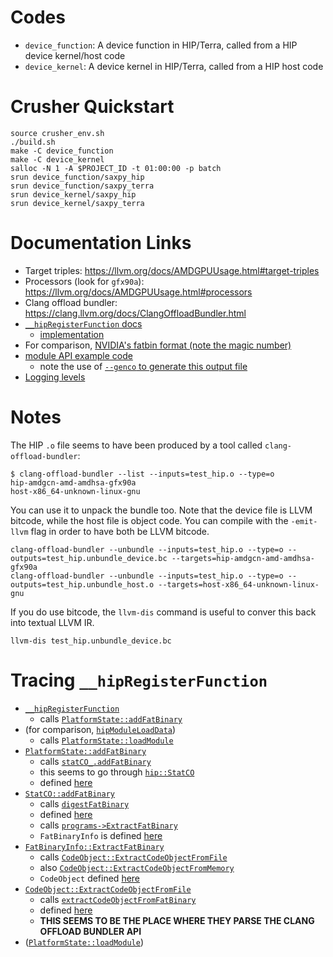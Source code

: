 # Codes

  * `device_function`: A device function in HIP/Terra, called from a HIP device kernel/host code
  * `device_kernel`: A device kernel in HIP/Terra, called from a HIP host code

# Crusher Quickstart

```
source crusher_env.sh
./build.sh
make -C device_function
make -C device_kernel
salloc -N 1 -A $PROJECT_ID -t 01:00:00 -p batch
srun device_function/saxpy_hip
srun device_function/saxpy_terra
srun device_kernel/saxpy_hip
srun device_kernel/saxpy_terra
```

# Documentation Links

 * Target triples: https://llvm.org/docs/AMDGPUUsage.html#target-triples
 * Processors (look for `gfx90a`): https://llvm.org/docs/AMDGPUUsage.html#processors
 * Clang offload bundler: https://clang.llvm.org/docs/ClangOffloadBundler.html
 * [`__hipRegisterFunction` docs](https://rocmdocs.amd.com/en/latest/Programming_Guides/hipporting-driver-api.html#initialization-and-termination-functions)
    * [implementation](https://github.com/ROCm-Developer-Tools/hipamd/blob/c681345d78600325ac7db92156ee7829ac50b695/src/hip_platform.cpp#L87)
 * For comparison, [NVIDIA's fatbin format (note the magic number)](https://github.com/StanfordLegion/legion/blob/c10271d6ecb7ca1c92cfabf5d76e4a76444f9300/language/src/regent/cudahelper.t#L46)
 * [module API example code](https://github.com/ROCm-Developer-Tools/HIP/blob/09583b01835af26bc94d917364ac100e03424adc/samples/0_Intro/module_api/launchKernelHcc.cpp)
    * note the use of [`--genco` to generate this output file](https://github.com/ROCm-Developer-Tools/HIP/blob/09583b01835af26bc94d917364ac100e03424adc/samples/0_Intro/module_api/Makefile#L41)
 * [Logging levels](https://github.com/ROCm-Developer-Tools/HIP/blob/develop/docs/markdown/hip_logging.md#hip-logging-level)

# Notes

The HIP `.o` file seems to have been produced by a tool called
`clang-offload-bundler`:

```
$ clang-offload-bundler --list --inputs=test_hip.o --type=o
hip-amdgcn-amd-amdhsa-gfx90a
host-x86_64-unknown-linux-gnu
```

You can use it to unpack the bundle too. Note that the device file is
LLVM bitcode, while the host file is object code. You can compile with
the `-emit-llvm` flag in order to have both be LLVM bitcode.

```
clang-offload-bundler --unbundle --inputs=test_hip.o --type=o --outputs=test_hip.unbundle_device.bc --targets=hip-amdgcn-amd-amdhsa-gfx90a
clang-offload-bundler --unbundle --inputs=test_hip.o --type=o --outputs=test_hip.unbundle_host.o --targets=host-x86_64-unknown-linux-gnu
```

If you do use bitcode, the `llvm-dis` command is useful to conver this
back into textual LLVM IR.

```
llvm-dis test_hip.unbundle_device.bc
```

# Tracing `__hipRegisterFunction`

  * [`__hipRegisterFunction`](https://github.com/ROCm-Developer-Tools/hipamd/blob/6d1262c56061cf63a44cde77c9205912e67c278d/src/hip_platform.cpp#L76)
      * calls [`PlatformState::addFatBinary`](https://github.com/ROCm-Developer-Tools/hipamd/blob/6d1262c56061cf63a44cde77c9205912e67c278d/src/hip_platform.cpp#L84)
  * (for comparison, [`hipModuleLoadData`](https://github.com/ROCm-Developer-Tools/hipamd/blob/6d1262c56061cf63a44cde77c9205912e67c278d/src/hip_module.cpp#L63))
      * calls [`PlatformState::loadModule`](https://github.com/ROCm-Developer-Tools/hipamd/blob/6d1262c56061cf63a44cde77c9205912e67c278d/src/hip_module.cpp#L67)
  * [`PlatformState::addFatBinary`](https://github.com/ROCm-Developer-Tools/hipamd/blob/6d1262c56061cf63a44cde77c9205912e67c278d/src/hip_platform.cpp#L889)
      * calls [`statCO_.addFatBinary`](https://github.com/ROCm-Developer-Tools/hipamd/blob/6d1262c56061cf63a44cde77c9205912e67c278d/src/hip_platform.cpp#L890)
      * this seems to go through [`hip::StatCO`](https://github.com/ROCm-Developer-Tools/hipamd/blob/6d1262c56061cf63a44cde77c9205912e67c278d/src/hip_platform.hpp#L94)
      * defined [here](https://github.com/ROCm-Developer-Tools/hipamd/blob/6d1262c56061cf63a44cde77c9205912e67c278d/src/hip_code_object.hpp#L125)
  * [`StatCO::addFatBinary`](https://github.com/ROCm-Developer-Tools/hipamd/blob/6d1262c56061cf63a44cde77c9205912e67c278d/src/hip_code_object.cpp#L705)
      * calls [`digestFatBinary`](https://github.com/ROCm-Developer-Tools/hipamd/blob/6d1262c56061cf63a44cde77c9205912e67c278d/src/hip_code_object.cpp#L709)
      * defined [here](https://github.com/ROCm-Developer-Tools/hipamd/blob/6d1262c56061cf63a44cde77c9205912e67c278d/src/hip_code_object.cpp#L691)
      * calls [`programs->ExtractFatBinary`](https://github.com/ROCm-Developer-Tools/hipamd/blob/6d1262c56061cf63a44cde77c9205912e67c278d/src/hip_code_object.cpp#L700)
      * `FatBinaryInfo` is defined [here](https://github.com/ROCm-Developer-Tools/hipamd/blob/de01ce04677243116dba52b59406a130517ea4c7/src/hip_fatbin.hpp#L36)
  * [`FatBinaryInfo::ExtractFatBinary`](https://github.com/ROCm-Developer-Tools/hipamd/blob/c681345d78600325ac7db92156ee7829ac50b695/src/hip_fatbin.cpp#L49)
    * calls [`CodeObject::ExtractCodeObjectFromFile`](https://github.com/ROCm-Developer-Tools/hipamd/blob/c681345d78600325ac7db92156ee7829ac50b695/src/hip_fatbin.cpp#L71)
    * also [`CodeObject::ExtractCodeObjectFromMemory`](https://github.com/ROCm-Developer-Tools/hipamd/blob/c681345d78600325ac7db92156ee7829ac50b695/src/hip_fatbin.cpp#L76)
    * `CodeObject` defined [here](https://github.com/ROCm-Developer-Tools/hipamd/blob/6d1262c56061cf63a44cde77c9205912e67c278d/src/hip_code_object.hpp#L43)
  * [`CodeObject::ExtractCodeObjectFromFile`](https://github.com/ROCm-Developer-Tools/hipamd/blob/6d1262c56061cf63a44cde77c9205912e67c278d/src/hip_code_object.cpp#L378)
      * calls [`extractCodeObjectFromFatBinary`](https://github.com/ROCm-Developer-Tools/hipamd/blob/6d1262c56061cf63a44cde77c9205912e67c278d/src/hip_code_object.cpp#L396)
      * defined [here](https://github.com/ROCm-Developer-Tools/hipamd/blob/6d1262c56061cf63a44cde77c9205912e67c278d/src/hip_code_object.cpp#L416)
      * **THIS SEEMS TO BE THE PLACE WHERE THEY PARSE THE CLANG OFFLOAD BUNDLER API**
  * ([`PlatformState::loadModule`](https://github.com/ROCm-Developer-Tools/hipamd/blob/6d1262c56061cf63a44cde77c9205912e67c278d/src/hip_platform.cpp#L743))
